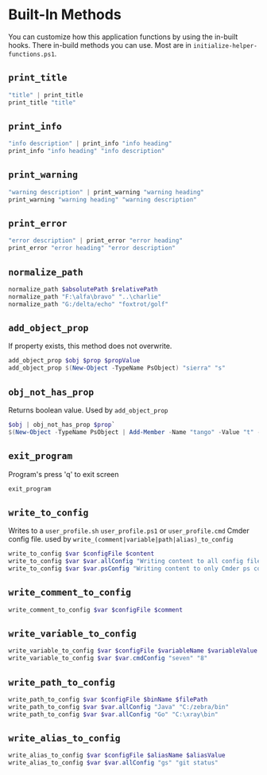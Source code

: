 # Built-In Methods

You can customize how this application functions by using the in-built hooks. There in-build methods you can use. Most are in `initialize-helper-functions.ps1`.

## `print_title`

```powershell
"title" | print_title
print_title "title"
```

## `print_info`

```powershell
"info description" | print_info "info heading"
print_info "info heading" "info description"
```

## `print_warning`

```powershell
"warning description" | print_warning "warning heading"
print_warning "warning heading" "warning description"
```

## `print_error`

```powershell
"error description" | print_error "error heading"
print_error "error heading" "error description"
```

## `normalize_path`

```powershell
normalize_path $absolutePath $relativePath
normalize_path "F:\alfa\bravo" "..\charlie"
normalize_path "G:/delta/echo" "foxtrot/golf"
```

## `add_object_prop`

If property exists, this method does not overwrite.

```powershell
add_object_prop $obj $prop $propValue
add_object_prop $(New-Object -TypeName PsObject) "sierra" "s"
```

## `obj_not_has_prop`

Returns boolean value. Used by `add_object_prop`

```powershell
$obj | obj_not_has_prop $prop`
$(New-Object -TypeName PsObject | Add-Member -Name "tango" -Value "t" -MemberType NoteProperty) | obj_not_has_prop "tango"`
```

## `exit_program`

Program's press 'q' to exit screen

```powershell
exit_program
```

## `write_to_config`

Writes to a `user_profile.sh` `user_profile.ps1` or `user_profile.cmd` Cmder config file. used by `write_(comment|variable|path|alias)_to_config`

```powershell
write_to_config $var $configFile $content
write_to_config $var $var.allConfig "Writing content to all config files"
write_to_config $var $var.psConfig "Writing content to only Cmder ps config file"
```

## `write_comment_to_config`

```powershell
write_comment_to_config $var $configFile $comment
```

## `write_variable_to_config`

```powershell
write_variable_to_config $var $configFile $variableName $variableValue
write_variable_to_config $var $var.cmdConfig "seven" "8"
```

## `write_path_to_config`

```powershell
write_path_to_config $var $configFile $binName $filePath
write_path_to_config $var $var.allConfig "Java" "C:/zebra/bin"
write_path_to_config $var $var.allConfig "Go" "C:\xray\bin"
```

## `write_alias_to_config`

```powershell
write_alias_to_config $var $configFile $aliasName $aliasValue
write_alias_to_config $var $var.allConfig "gs" "git status"
```
